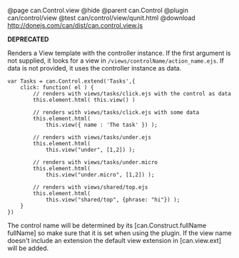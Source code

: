 @page can.Control.view
@hide
@parent can.Control
@plugin can/control/view
@test can/control/view/qunit.html
@download http://donejs.com/can/dist/can.control.view.js

__DEPRECATED__

Renders a View template with the controller instance. If the first argument
is not supplied, it looks for a view in `/views/controlName/action_name.ejs`.
If data is not provided, it uses the controller instance as data.

	var Tasks = can.Control.extend('Tasks',{
		click: function( el ) {
			// renders with views/tasks/click.ejs with the control as data
			this.element.html( this.view() )

			// renders with views/tasks/click.ejs with some data
			this.element.html( 
				this.view({ name : 'The task' }) );

			// renders with views/tasks/under.ejs
			this.element.html( 
				this.view("under", [1,2]) );

			// renders with views/tasks/under.micro 
			this.element.html( 
				this.view("under.micro", [1,2]) );

			// renders with views/shared/top.ejs
			this.element.html( 
				this.view("shared/top", {phrase: "hi"}) );
		}
	})

The control name will be determined by its [can.Construct.fullName fullName] so
make sure that it is set when using the plugin. If the view name doesn't include an extension the
default view extension in [can.view.ext] will be added.